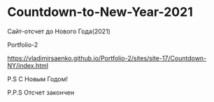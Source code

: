 # Countdown-to-New-Year-2021
 
Сайт-отсчет до Нового Года(2021)

Portfolio-2

https://vladimirsaenko.github.io/Portfolio-2/sites/site-17/Countdown-NY/index.html

P.S С Новым Годом!

P.P.S Отсчет закончен
